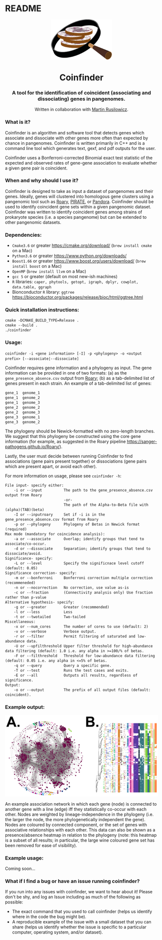 # README #

<div align="center">
<p align="center">
    <img src="coinfinder.png?raw=true?" alt="coinfinder-logo" width="200">
</p>
<h1>Coinfinder</h1>
<h3>A tool for the identification of coincident (associating and dissociating) genes in pangenomes.</h3>
Written in collaboration with <a href="https://github.com/mjr129">Martin Rusilowicz</a>.
</div>

### What is it? ###
Coinfinder is an algorithm and software tool that detects genes which associate and dissociate with other genes more often than expected by chance in pangenomes. Coinfinder is written primarily in C++ and is a command line tool which generates text, gexf, and pdf outputs for the user.

Coinfinder uses a Bonferroni-corrected Binomial exact test statistic of the expected and observed rates of gene-gene association to evaluate whether a given gene pair is coincident.

### When and why should I use it? ###
Coinfinder is designed to take as input a dataset of pangenomes and their genes. Ideally, genes will clustered into homologous gene clusters using a pangenomic tool such as <a href="https://sanger-pathogens.github.io/Roary/">Roary</a>, <a href="https://github.com/SionBayliss/PIRATE">PIRATE</a>, or <a href="https://github.com/rmcolq/pandora">Pandora</a>. Coinfinder should be used to identify coincident gene sets within a given pangenomic dataset. Coinfinder was written to identify coincident genes among strains of prokaryote species (i.e. a species pangenome) but can be extended to other pangenomic datasets.


### Dependencies: ###

* `Cmake3.6` or greater https://cmake.org/download/ (`brew install cmake` on a Mac)
* `Python3.6` or greater https://www.python.org/downloads/
* `Boost1.66` or greater https://www.boost.org/users/download/ (`brew install boost` on a Mac)<!-- If there are any issues with Boost, on my new Macbook, I found I had to do brew install boost-python via the below post to get cmake to recognize Boost properly. https://stackoverflow.com/questions/26024878/cmake-cannot-find-boost-on-os-x-with-brew-->
* `OpenMP` (`brew install llvm` on a Mac)<!--Mac: brew install libomp; brew install llvm; -->
* `gcc 5` or greater (default on most new-ish machines)
* `R` libraries: `caper, phytools, getopt, igraph, dplyr, cowplot, data.table, ggraph`
* Bionconductor `R` library: `ggtree` https://bioconductor.org/packages/release/bioc/html/ggtree.html

### Quick installation instructions: ###

```
cmake -DCMAKE_BUILD_TYPE=Release .
cmake --build .
./coinfinder
```

### Usage: ###

`coinfinder -i <gene information> [-I] -p <phylogeny> -o <output prefix> [--associate|--dissociate]`

Coinfinder requires gene information and a phylogeny as input. The gene information can be provided in one of two formats: (a) as the `gene_presence_absence.csv` output from <a href="https://sanger-pathogens.github.io/Roary/">Roary</a>; (b) as a tab-delimited list of genes present in each strain. An example of a tab-delimited list of genes:

```
gene_1	genome_1
gene_1	genome_2
gene_1	genome_3
gene_2	genome_2
gene_2	genome_3
gene_3	genome_1
gene_3	genome_2
```

The phylogeny should be Newick-formatted with no zero-length branches. We suggest that this phylogeny be constructed using the core gene information (for example, as suggested in the Roary pipeline https://sanger-pathogens.github.io/Roary/).

Lastly, the user must decide between running Coinfinder to find associations (gene pairs present together) or dissociations (gene pairs which are present apart, or avoid each other).

For more information on usage, please see `coinfinder -h`:

```
File input- specify either: 
    -i or --input          The path to the gene_presence_absence.csv output from Roary
                           -or-
                           The path of the Alpha-to-Beta file with (alpha)(TAB)(beta)
    -I or --inputroary     Set if -i is in the gene_presence_absence.csv format from Roary
    -p or --phylogeny      Phylogeny of Betas in Newick format (required)
Max mode (mandatory for coincidence analysis):
    -a or --associate      Overlap; identify groups that tend to associate/co-occur.
    -d or --dissociate     Separation; identify groups that tend to dissociate/avoid.
Significance- specify: 
    -L or --level          Specify the significnace level cutoff (default: 0.05)
Significance correction- specify: 
    -m or --bonferroni     Bonferroni correction multiple correction (recommeneded)
    -n or --nocorrection   No correction, use value as-is
    -c or --fraction       (Connectivity analysis only) Use fraction rather than p-value
Alternative hypothesis- specify: 
    -g or --greater        Greater (recommended)
    -l or --less           Less
    -t or --twotailed      Two-tailed
Miscellaneous:
    -x or --num_cores      The number of cores to use (default: 2)
    -v or --verbose        Verbose output.
    -r or --filter         Permit filtering of saturated and low-abundance data.
    -U or --upfilthreshold Upper filter threshold for high-abundance data filtering (default: 1.0 i.e. any alpha in >=100/% of betas.
    -F or --filthreshold   Threshold for low-abundance data filtering (default: 0.05 i.e. any alpha in <=5% of betas.
    -q or --query          Query a specific gene.
    -T or --test           Runs the test cases and exits.
    -E or --all            Outputs all results, regardless of significance.
Output:
    -o or --output         The prefix of all output files (default: coincident).
```

### Example output: ###
<div align="center">
<p align="center">
    <img src="Figure1.png?raw=true?" alt="example-output" width="900">
</p>
</div>
An example association network in which each gene (node) is connected to another gene with a line (edge) iff they statistically co-occur with each other. Nodes are weighted by lineage-independence in the phylogeny (i.e. the larger the node, the more phylogenetically independent the gene). Nodes are coloured by connected component, or the set of genes with associative relationships with each other. This data can also be shown as a presence/absence heatmap in relation to the phylogeny (note: this heatmap is a subset of all results; in particular, the large wine coloured gene set has been removed for ease of visibility).


### Example usage: ###

Coming soon...

<!--### Citation information (pre-print): ###
@article {}-->


### What if I find a bug or have an issue running coinfinder? ###

If you run into any issues with coinfinder, we want to hear about it! Please don't be shy, and log an Issue including as much of the following as possible:  

* The exact command that you used to call coinfinder (helps us identify where in the code the bug might be).  
* A reproducible example of the issue with a small dataset that you can share (helps us identify whether the issue is specific to a particular computer, operating system, and/or dataset).  
